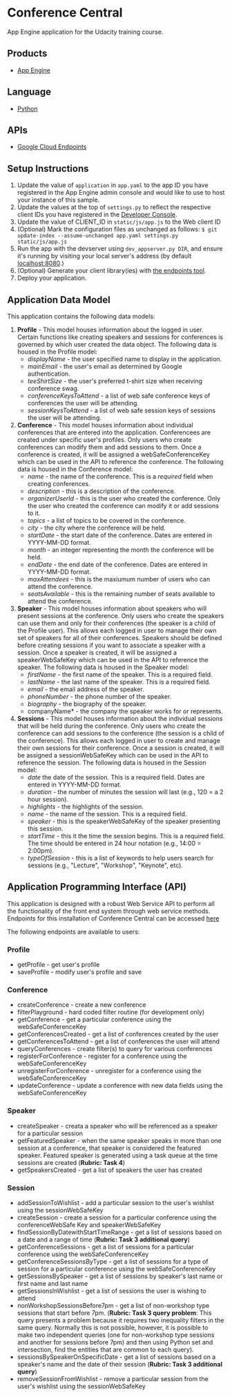 # Conference Central

App Engine application for the Udacity training course.

## Products
- [App Engine][1]

## Language
- [Python][2]

## APIs
- [Google Cloud Endpoints][3]

## Setup Instructions
1. Update the value of `application` in `app.yaml` to the app ID you
   have registered in the App Engine admin console and would like to use to host
   your instance of this sample.
1. Update the values at the top of `settings.py` to
   reflect the respective client IDs you have registered in the
   [Developer Console][4].
1. Update the value of CLIENT_ID in `static/js/app.js` to the Web client ID
1. (Optional) Mark the configuration files as unchanged as follows:
   `$ git update-index --assume-unchanged app.yaml settings.py static/js/app.js`
1. Run the app with the devserver using `dev_appserver.py DIR`, and ensure it's running by visiting your local server's address (by default [localhost:8080][5].)
1. (Optional) Generate your client library(ies) with [the endpoints tool][6].
1. Deploy your application.

## Application Data Model
This application contains the following data models:

1. **Profile** - This model houses information about the logged in user. Certain functions like creating speakers and sessions for conferences is governed by which user created the data object. The following data is housed in the Profile model:
    * *displayName* - the user specified name to display in the application.
    * *mainEmail* - the user's email as determined by Google authentication.
    * *teeShirtSize* - the user's preferred t-shirt size when receiving conference swag.
    * *conferenceKeysToAttend* - a list of web safe conference keys of conferences the user will be attending.
    * *sessionKeysToAttend* - a list of web safe session keys of sessions the user will be attending.
2. **Conference** - This model houses information about individual conferences that are entered into the application. Conferencees are created under specific user's profiles. Only users who create conferences can modify them and add sessions to them. Once a conference is created, it will be assigned a webSafeConferenceKey which can be used in the API to reference the conference. The following data is housed in the Conference model:
    * *name* - the name of the conference. This is a *required* field when creating conferences.
    * *description* - this is a description of the conference.
    * *organizerUserId* - this is the user who created the conference. Only the user who created the conference can modify it or add sessions to it.
    * *topics* - a list of topics to be covered in the conference.
    * *city* - the city where the conference will be held.
    * *startDate* - the start date of the conference. Dates are entered in YYYY-MM-DD format.
    * *month* - an integer representing the month the conference will be held.
    * *endDate* - the end date of the conference. Dates are entered in YYYY-MM-DD format.
    * *maxAttendees* - this is the maxiumum number of users who can attend the conference.
    * *seatsAvailable* - this is the remaining number of seats available to attend the conference.
3. **Speaker** - This model houses information about speakers who will present sessions at the conference. Only users who create the speakers can use them and only for their conferences (the speaker is a child of the Profile user). This allows each logged in user to manage their own set of speakers for all of their conferences. Speakers should be defined before creating sessions if you want to associate a speaker with a session. Once a speaker is created, it will be assigned a speakerWebSafeKey which can be used in the API to reference the speaker. The following data is housed in the Speaker model:
    * *firstName* - the first name of the speaker. This is a required field.
    * *lastName* - the last name of the speaker. This is a required field.
    * *email* - the email address of the speaker.
    * *phoneNumber* - the phone number of the speaker.
    * *biography* - the biography of the speaker.
    * companyName* - the company the speaker works for or represents.
4. **Sessions** - This model houses information about the individual sessions that will be held during the conference. Only users who create the conference can add sessions to the conference (the session is a child of the conference). This allows each logged in user to create and manage their own sessions for their conference. Once a session is created, it will be assigned a sessionWebSafeKey which can be used in the API to reference the session. The following data is housed in the Session model:
    * *date* the date of the session. This is a required field. Dates are entered in YYYY-MM-DD format.
    * *duration* - the number of minutes the session will last (e.g., 120 = a 2 hour session).
    * *highlights* - the highlights of the session.
    * *name* - the name of the session. This is a required field.
    * *speaker* - this is the speakerWebSafeKey of the speaker presenting this session.
    * *startTime* - this it the time the session begins. This is a required field. The time should be entered in 24 hour notation (e.g., 14:00 = 2:00pm).
    *  *typeOfSession* - this is a list of keywords to help users search for sessions (e.g., "Lecture", "Workshop", "Keynote", etc).

## Application Programming Interface (API)
This application is designed with a robust Web Service API to perform all the functionality of the front end system through web service methods. Endpoints for this installation of Conference Central can be accessed [here][7]

The following endpoints are available to users:
### Profile
  * getProfile - get user's profile
  * saveProfile - modify user's profile and save
### Conference
  * createConference - create a new conference
  * filterPlayground - hard coded filter routine (for development only)
  * getConference - get a particular conference using the webSafeConferenceKey
  * getConferencesCreated - get a list of conferences created by the user
  * getConferencesToAttend - get a list of conferences the user will attend
  * queryConferences - create filter(s) to query for various conferences
  * registerForConference - register for a conference using the webSafeConferenceKey
  * unregisterForConference - unregister for a conference using the webSafeConferenceKey
  * updateConference - update a conference with new data fields using the webSafeConferenceKey
### Speaker
  * createSpeaker - creata a speaker who will be referenced as a speaker for a particular session
  * getFeaturedSpeaker - when the same speaker speaks in more than one session at a conference, that speaker is considered the featured speaker. Featured speaker is generated using a task queue at the time sessions are created (**Rubric: Task 4**)
  * getSpeakersCreated - get a list of speakers the user has created
### Session
  * addSessionToWishlist - add a particular session to the user's wishlist using the sessionWebSafeKey
  * createSession - create a session for a particular conference using the conferenceWebSafe Key and speakerWebSafeKey
  * findSessionByDatewithStartTimeRange - get a list of sessions based on a date and a range of time (**Rubric: Task 3 additional query**)
  * getConferenceSessions - get a list of sessions for a particular conference using the webSafeConferenceKey
  * getConferenceSessionsByType - get a list of sessions for a type of session for a particular conference using the webSafeConferenceKey
  * getSessionsBySpeaker - get a list of sessions by speaker's last name or first name and last name
  * getSessionsInWishlist - get a list of sessions the user is wishing to attend
  * nonWorkshopSessionsBefore7pm - get a list of non-workshop type sessions that start before 7pm. (**Rubric: Task 3 query problem**: This query presents a problem because it requires two inequality filters in the same query. Normally this is not possible, however, it is possible to make two independent queries (one for non-workshop type sessions and another for sessions before 7pm) and then using Python set and intersection, find the entities that are common to each query).
  * sessionsBySpeakerOnSpecificDate - get a list of sessions based on a speaker's name and the date of their session (**Rubric: Task 3 additional query**)
  * removeSessionFromWishlist - remove a particular session from the user's wishlist using the sessionWebSafeKey


[1]: https://developers.google.com/appengine
[2]: http://python.org
[3]: https://developers.google.com/appengine/docs/python/endpoints/
[4]: https://console.developers.google.com/
[5]: https://localhost:8080/
[6]: https://developers.google.com/appengine/docs/python/endpoints/endpoints_tool
[7]: https://apis-explorer.appspot.com/apis-explorer/?base=https://rich-boulevard-109002.appspot.com/_ah/api#p/conference/v1/
